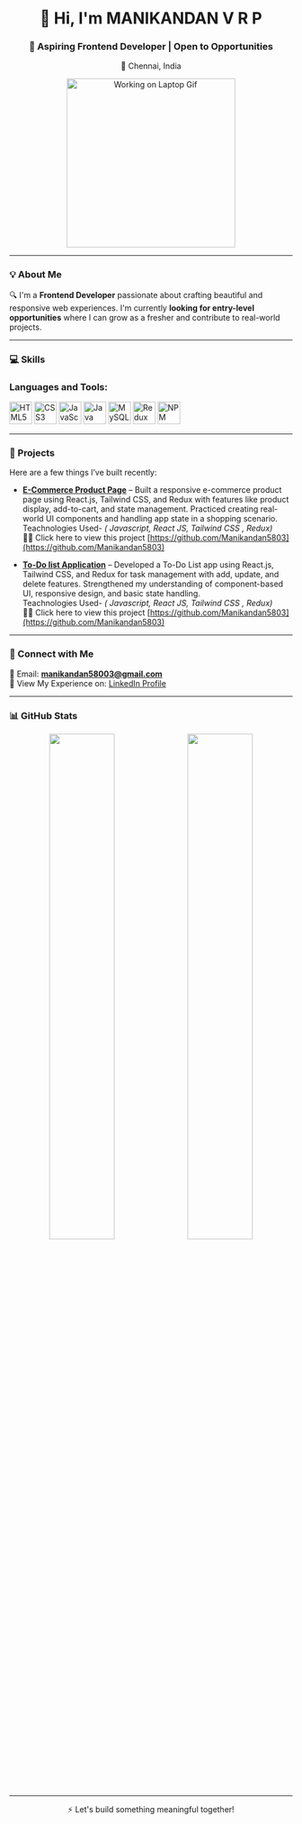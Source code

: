<h1 align="center">👋 Hi, I'm MANIKANDAN V R P </h1>
<h3 align="center">🚀 Aspiring Frontend Developer | Open to Opportunities</h3>
<p align="center">
   📍 Chennai, India
</p>

<p align="center">
  <img src="https://media.giphy.com/media/qgQUggAC3Pfv687qPC/giphy.gif" width="300" alt="Working on Laptop Gif">
</p>

---

### 💡 About Me

🔍 I'm a **Frontend Developer** passionate about crafting beautiful and responsive web experiences.
 I'm currently **looking for entry-level opportunities** where I can grow as a fresher and contribute to real-world projects.

---

### 💻 Skills

<h3 align="left">Languages and Tools:</h3>

<p align="left">
  <img src="https://cdn.jsdelivr.net/gh/devicons/devicon/icons/html5/html5-original.svg" alt="HTML5" width="40" height="40"/>
  <img src="https://cdn.jsdelivr.net/gh/devicons/devicon/icons/css3/css3-original.svg" alt="CSS3" width="40" height="40"/>
  <img src="https://cdn.jsdelivr.net/gh/devicons/devicon/icons/javascript/javascript-original.svg" alt="JavaScript" width="40" height="40"/>
  <img src="https://cdn.jsdelivr.net/gh/devicons/devicon/icons/java/java-original.svg" alt="Java" width="40" height="40"/>
  <img src="https://www.mysql.com/common/logos/logo-mysql-170x115.png" alt="MySQL Logo" width="40" hieght="40"/>
  <img src="https://cdn.jsdelivr.net/gh/devicons/devicon/icons/redux/redux-original.svg" alt="Redux" width="40" height="40"/>
  <img src="https://cdn.jsdelivr.net/gh/devicons/devicon/icons/npm/npm-original-wordmark.svg" alt="NPM" width="40" height="40"/>
</p>





---

### 📁 Projects

Here are a few things I’ve built recently:

- **[E-Commerce Product Page](#)** – Built a responsive e-commerce product page using React.js, Tailwind CSS, and Redux with features like product display, add-to-cart, and state management.
Practiced creating real-world UI components and handling app state in a shopping scenario.
 <br/> Teachnologies Used- *( Javascript, React JS, Tailwind CSS , Redux)*
<br/>👨‍💻 Click here to view this project [https://github.com/Manikandan5803](https://github.com/Manikandan5803)

- **[To-Do list Application](#)** – Developed a To-Do List app using React.js, Tailwind CSS, and Redux for task management with add, update, and delete features.
Strengthened my understanding of component-based UI, responsive design, and basic state handling.
<br/> Teachnologies Used- *( Javascript, React JS, Tailwind CSS , Redux)*
<br/>👨‍💻 Click here to view this project [https://github.com/Manikandan5803](https://github.com/Manikandan5803)
---

### 🔗 Connect with Me

📧 Email: **manikandan58003@gmail.com**  
📄 View My Experience on: [LinkedIn Profile](https://www.linkedin.com/in/manikandan-v-r-p-822b8526b/)

---

### 📊 GitHub Stats

<p align="center">
 <img src="https://github-readme-stats.vercel.app/api?username=Manikandan5803&show_icons=true&theme=tokyonight" width="48%" />
  <img src="https://github-readme-stats.vercel.app/api/top-langs/?username=Manikandan5803&layout=compact&theme=tokyonight" width="48%" />
</p>

---

<p align="center">
  ⚡ Let's build something meaningful together!
</p>
